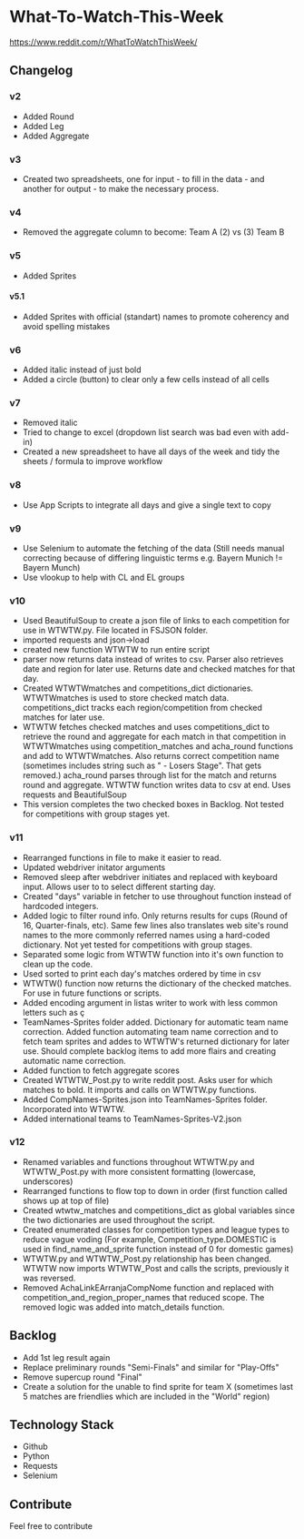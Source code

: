 # What-To-Watch-This-Week

 https://www.reddit.com/r/WhatToWatchThisWeek/

## Changelog

### v2

- Added Round
- Added Leg
- Added Aggregate

### v3

- Created two spreadsheets, one for input - to fill in the data - and another for output - to make the necessary process.

### v4

- Removed the aggregate column to become: Team A (2) vs (3) Team B

### v5

- Added Sprites

#### v5.1

- Added Sprites with official (standart) names to promote coherency and avoid spelling mistakes

### v6

- Added italic instead of just bold
- Added a circle (button) to clear only a few cells instead of all cells

### v7

- Removed italic
- Tried to change to excel (dropdown list search was bad even with add-in)
- Created a new spreadsheet to have all days of the week and tidy the sheets / formula to improve workflow                                

### v8

- Use App Scripts to integrate all days and give a single text to copy

### v9

- Use Selenium to automate the fetching of the data (Still needs manual correcting because of differing linguistic terms e.g. Bayern Munich != Bayern Munch)
- Use vlookup to help with CL and EL groups

### v10

- Used BeautifulSoup to create a json file of links to each competition for use in WTWTW.py. File located in FSJSON folder.
- imported requests and json->load
- created new function WTWTW to run entire script
- parser now returns data instead of writes to csv. Parser also retrieves date and region for later use. Returns date and checked matches for that day.
- Created WTWTWmatches and competitions_dict dictionaries. WTWTWmatches is used to store checked match data. competitions_dict tracks each region/competition from checked matches for later use.
- WTWTW fetches checked matches and uses competitions_dict to retrieve the round and aggregate for each match in that competition in WTWTWmatches using competition_matches and acha_round functions and add to WTWTWmatches. Also returns correct competition name (sometimes includes string such as " - Losers Stage". That gets removed.) acha_round parses through list for the match and returns round and aggregate. WTWTW function writes data to csv at end. Uses requests and BeautifulSoup
- This version completes the two checked boxes in Backlog. Not tested for competitions with group stages yet.

### v11

- Rearranged functions in file to make it easier to read. 
- Updated webdriver initator arguments
- Removed sleep after webdriver initiates and replaced with keyboard input. Allows user to to select different starting day.
- Created "days" variable in fetcher to use throughout function instead of hardcoded integers.
- Added logic to filter round info. Only returns results for cups (Round of 16, Quarter-finals, etc). Same few lines also translates web site's round names to the more commonly referred names using a hard-coded dictionary. Not yet tested for competitions with group stages.
- Separated some logic from WTWTW function into it's own function to clean up the code.
- Used sorted to print each day's matches ordered by time in csv
- WTWTW() function now returns the dictionary of the checked matches. For use in future functions or scripts.
- Added encoding argument in listas writer to work with less common letters such as ç
- TeamNames-Sprites folder added. Dictionary for automatic team name correction. Added function automating team name correction and to fetch team sprites and addes to WTWTW's returned dictionary for later use. Should complete backlog items to add more flairs and creating automatic name correction.
- Added function to fetch aggregate scores
- Created WTWTW_Post.py to write reddit post. Asks user for which matches to bold. It imports and calls on WTWTW.py functions.
- Added CompNames-Sprites.json into TeamNames-Sprites folder. Incorporated into WTWTW.
- Added international teams to TeamNames-Sprites-V2.json

### v12

- Renamed variables and functions throughout WTWTW.py and WTWTW_Post.py with more consistent formatting (lowercase, underscores)
- Rearranged functions to flow top to down in order (first function called shows up at top of file)
- Created wtwtw_matches and competitions_dict as global variables since the two dictionaries are used throughout the script.
- Created enumerated classes for competition types and league types to reduce vague voding (For example, Competition_type.DOMESTIC is used in find_name_and_sprite function instead of 0 for domestic games)
- WTWTW.py and WTWTW_Post.py relationship has been changed. WTWTW now imports WTWTW_Post and calls the scripts, previously it was reversed.
- Removed AchaLinkEArranjaCompNome function and replaced with competition_and_region_proper_names that reduced scope. The removed logic was added into match_details function.

## Backlog

- Add 1st leg result again
- Replace preliminary rounds "Semi-Finals" and similar for "Play-Offs"
- Remove supercup round "Final"
- Create a solution for the unable to find sprite for team X (sometimes last 5 matches are friendlies which are included in the "World" region)

## Technology Stack

- Github
- Python
- Requests
- Selenium

## Contribute

Feel free to contribute
